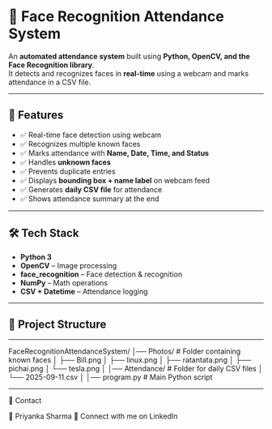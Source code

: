 # 📸 Face Recognition Attendance System

An **automated attendance system** built using **Python, OpenCV, and the Face Recognition library**.  
It detects and recognizes faces in **real-time** using a webcam and marks attendance in a CSV file.  

---

## 🚀 Features
- ✅ Real-time face detection using webcam  
- ✅ Recognizes multiple known faces  
- ✅ Marks attendance with **Name, Date, Time, and Status**  
- ✅ Handles **unknown faces**  
- ✅ Prevents duplicate entries  
- ✅ Displays **bounding box + name label** on webcam feed  
- ✅ Generates **daily CSV file** for attendance  
- ✅ Shows attendance summary at the end  

---

## 🛠️ Tech Stack
- **Python 3**  
- **OpenCV** – Image processing  
- **face_recognition** – Face detection & recognition  
- **NumPy** – Math operations  
- **CSV + Datetime** – Attendance logging  

---

## 📂 Project Structure
---
FaceRecognitionAttendanceSystem/
│── Photos/ # Folder containing known faces
│ ├── Bill.png
│ ├── linux.png
│ ├── ratantata.png
│ ├── pichai.png
│ └── tesla.png
│
│── Attendance/ # Folder for daily CSV files
│ └── 2025-09-11.csv
│
│── program.py # Main Python script

---

📧 Contact

👤 Priyanka Sharma
📩 Connect with me on LinkedIn
